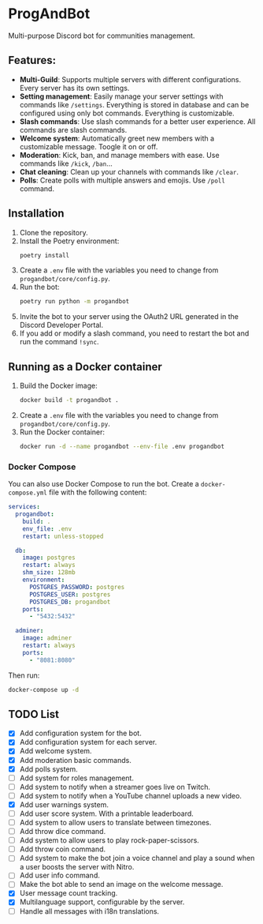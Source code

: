 # ProgAndBot
Multi-purpose Discord bot for communities management.


## Features:
- **Multi-Guild**: Supports multiple servers with different configurations. Every server has its own settings.
- **Setting management**: Easily manage your server settings with commands like `/settings`. Everything is stored in database and can be configured using only bot commands. Everything is customizable.
- **Slash commands**: Use slash commands for a better user experience. All commands are slash commands.
- **Welcome system**: Automatically greet new members with a customizable message. Toogle it on or off.
- **Moderation**: Kick, ban, and manage members with ease. Use commands like `/kick`, `/ban`...
- **Chat cleaning**: Clean up your channels with commands like `/clear`.
- **Polls**: Create polls with multiple answers and emojis. Use `/poll` command.


## Installation

1. Clone the repository.
2. Install the Poetry environment:
   ```bash
   poetry install
   ```
3. Create a `.env` file with the variables you need to change from `progandbot/core/config.py`.
4. Run the bot:
   ```bash
   poetry run python -m progandbot
   ```
5. Invite the bot to your server using the OAuth2 URL generated in the Discord Developer Portal.
6. If you add or modify a slash command, you need to restart the bot and run the command `!sync`.

## Running as a Docker container
1. Build the Docker image:
   ```bash
   docker build -t progandbot .
   ```
2. Create a `.env` file with the variables you need to change from `progandbot/core/config.py`.
3. Run the Docker container:
   ```bash
   docker run -d --name progandbot --env-file .env progandbot
   ```

### Docker Compose
You can also use Docker Compose to run the bot. Create a `docker-compose.yml` file with the following content:

```yaml
services:
  progandbot:
    build: .
    env_file: .env
    restart: unless-stopped

  db:
    image: postgres
    restart: always
    shm_size: 128mb
    environment:
      POSTGRES_PASSWORD: postgres
      POSTGRES_USER: postgres
      POSTGRES_DB: progandbot
    ports:
      - "5432:5432"

  adminer:
    image: adminer
    restart: always
    ports:
      - "8081:8080"

```

Then run:
```bash
docker-compose up -d
```

## TODO List
- [x] Add configuration system for the bot.
- [x] Add configuration system for each server.
- [x] Add welcome system.
- [x] Add moderation basic commands.
- [x] Add polls system.
- [ ] Add system for roles management.
- [ ] Add system to notify when a streamer goes live on Twitch.
- [ ] Add system to notify when a YouTube channel uploads a new video.
- [x] Add user warnings system.
- [ ] Add user score system. With a printable leaderboard.
- [ ] Add system to allow users to translate between timezones.
- [ ] Add throw dice command.
- [ ] Add system to allow users to play rock-paper-scissors.
- [ ] Add throw coin command.
- [ ] Add system to make the bot join a voice channel and play a sound when a user boosts the server with Nitro.
- [ ] Add user info command.
- [ ] Make the bot able to send an image on the welcome message.
- [x] User message count tracking.
- [x] Multilanguage support, configurable by the server.
- [ ] Handle all messages with i18n translations.